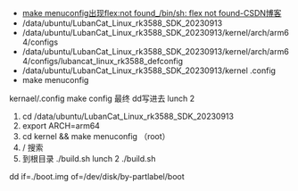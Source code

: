 - [make menuconfig出现flex:not found_/bin/sh: flex not found-CSDN博客](https://blog.csdn.net/lufei12345678/article/details/134981658)
- /data/ubuntu/LubanCat_Linux_rk3588_SDK_20230913
- /data/ubuntu/LubanCat_Linux_rk3588_SDK_20230913/kernel/arch/arm64/configs
- /data/ubuntu/LubanCat_Linux_rk3588_SDK_20230913/kernel/arch/arm64/configs/lubancat_linux_rk3588_defconfig
- /data/ubuntu/LubanCat_Linux_rk3588_SDK_20230913/kernel .config
- make menuconfig

kernael/.config
make config
最终 dd写进去
lunch 2

1. cd /data/ubuntu/LubanCat_Linux_rk3588_SDK_20230913
2. export ARCH=arm64
3. cd kernel && make menuconfig              （root）
4. /  搜索
5. 到根目录 ./build.sh lunch 2
   ./build.sh

dd if=./boot.img of=/dev/disk/by-partlabel/boot
